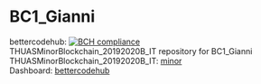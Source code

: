 # BC1_Gianni 
bettercodehub: [![BCH compliance](https://bettercodehub.com/edge/badge/web3assignments/BC1_Gianni?branch=master)](https://bettercodehub.com/) 
<br> 
THUASMinorBlockchain_20192020B_IT repository for BC1_Gianni 
<br> 
THUASMinorBlockchain_20192020B_IT: [minor] 
<br> 
Dashboard: [bettercodehub] 
<br> 

[minor]: https://github.com/web3examples/THUASMinorBlockchain_20192020B_IT
[bettercodehub]: https://github.com/web3assignments/bettercodehub
